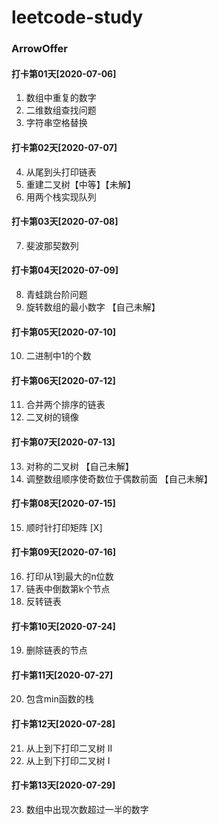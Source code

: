 # leetcode-study

### ArrowOffer
#### 打卡第01天[2020-07-06]
1. 数组中重复的数字
2. 二维数组查找问题
3. 字符串空格替换
#### 打卡第02天[2020-07-07]
4. 从尾到头打印链表
5. 重建二叉树【中等】【未解】
6. 用两个栈实现队列
#### 打卡第03天[2020-07-08]
7. 斐波那契数列
#### 打卡第04天[2020-07-09]
8. 青蛙跳台阶问题
9. 旋转数组的最小数字 【自己未解】
#### 打卡第05天[2020-07-10]
10. 二进制中1的个数
#### 打卡第06天[2020-07-12]
11. 合并两个排序的链表
12. 二叉树的镜像
#### 打卡第07天[2020-07-13]
13. 对称的二叉树 【自己未解】
14. 调整数组顺序使奇数位于偶数前面 【自己未解】
#### 打卡第08天[2020-07-15]
15. 顺时针打印矩阵 [X]
#### 打卡第09天[2020-07-16]
16. 打印从1到最大的n位数
17. 链表中倒数第k个节点
18. 反转链表
#### 打卡第10天[2020-07-24]
19. 删除链表的节点
#### 打卡第11天[2020-07-27]
20. 包含min函数的栈
#### 打卡第12天[2020-07-28]
21. 从上到下打印二叉树 II
22. 从上到下打印二叉树 I
#### 打卡第13天[2020-07-29]
23. 数组中出现次数超过一半的数字